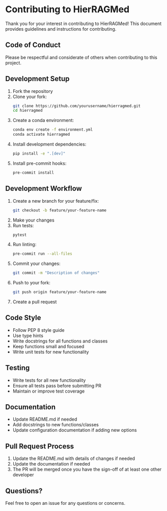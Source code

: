 # Contributing to HierRAGMed

Thank you for your interest in contributing to HierRAGMed! This document provides guidelines and instructions for contributing.

## Code of Conduct

Please be respectful and considerate of others when contributing to this project.

## Development Setup

1. Fork the repository
2. Clone your fork:
   ```bash
   git clone https://github.com/yourusername/hierragmed.git
   cd hierragmed
   ```
3. Create a conda environment:
   ```bash
   conda env create -f environment.yml
   conda activate hierragmed
   ```
4. Install development dependencies:
   ```bash
   pip install -e ".[dev]"
   ```
5. Install pre-commit hooks:
   ```bash
   pre-commit install
   ```

## Development Workflow

1. Create a new branch for your feature/fix:
   ```bash
   git checkout -b feature/your-feature-name
   ```
2. Make your changes
3. Run tests:
   ```bash
   pytest
   ```
4. Run linting:
   ```bash
   pre-commit run --all-files
   ```
5. Commit your changes:
   ```bash
   git commit -m "Description of changes"
   ```
6. Push to your fork:
   ```bash
   git push origin feature/your-feature-name
   ```
7. Create a pull request

## Code Style

- Follow PEP 8 style guide
- Use type hints
- Write docstrings for all functions and classes
- Keep functions small and focused
- Write unit tests for new functionality

## Testing

- Write tests for all new functionality
- Ensure all tests pass before submitting PR
- Maintain or improve test coverage

## Documentation

- Update README.md if needed
- Add docstrings to new functions/classes
- Update configuration documentation if adding new options

## Pull Request Process

1. Update the README.md with details of changes if needed
2. Update the documentation if needed
3. The PR will be merged once you have the sign-off of at least one other developer

## Questions?

Feel free to open an issue for any questions or concerns. 